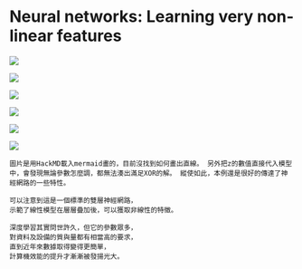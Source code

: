 # Neural networks: Learning very non-linear features

![](https://github.com/worcdlo/MachineLearning/tree/master/Machine%20Learning%20Foundations:%20A%20Case%20Study%20Approach(UW)/Week6%20Deep%20Learning/Linear%20Classifier0.GIF)

![](https://github.com/worcdlo/MachineLearning/tree/master/Machine%20Learning%20Foundations:%20A%20Case%20Study%20Approach(UW)/Week6%20Deep%20Learning/Linear%20Classifier3.GIF)

![](https://github.com/worcdlo/MachineLearning/tree/master/Machine%20Learning%20Foundations:%20A%20Case%20Study%20Approach(UW)/Week6%20Deep%20Learning/Linear%20Classifier4.GIF)

![](https://github.com/worcdlo/MachineLearning/tree/master/Machine%20Learning%20Foundations:%20A%20Case%20Study%20Approach(UW)/Week6%20Deep%20Learning/Linear%20Classifier1.GIF)

![](https://github.com/worcdlo/MachineLearning/tree/master/Machine%20Learning%20Foundations:%20A%20Case%20Study%20Approach(UW)/Week6%20Deep%20Learning/Linear%20Classifier5.GIF)

![](https://github.com/worcdlo/MachineLearning/tree/master/Machine%20Learning%20Foundations:%20A%20Case%20Study%20Approach(UW)/Week6%20Deep%20Learning/Linear%20Classifier6.GIF)

`圖片是用HackMD載入mermaid畫的，目前沒找到如何畫出直線。
另外把z的數值直接代入模型中，會發現無論參數怎麼調，都無法湊出滿足XOR的解。
縱使如此，本例還是很好的傳達了神經網路的一些特性。`

```
可以注意到這是一個標準的雙層神經網路，
示範了線性模型在層層疊加後，可以獲取非線性的特徵。

深度學習其實問世許久，但它的參數眾多，
對資料及設備的質與量都有相當高的要求，
直到近年來數據取得變得更簡單，
計算機效能的提升才漸漸被發揚光大。
```

		
